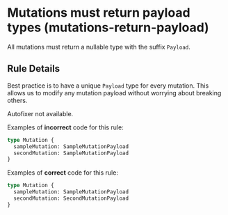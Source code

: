 # Mutations must return payload types (mutations-return-payload)

All mutations must return a nullable type with the suffix `Payload`.

## Rule Details

Best practice is to have a unique `Payload` type for every mutation. This allows us to
modify any mutation payload without worrying about breaking others.

Autofixer not available.

Examples of **incorrect** code for this rule:

```graphql
type Mutation {
  sampleMutation: SampleMutationPayload
  secondMutation: SampleMutationPayload
}
```

Examples of **correct** code for this rule:

```graphql
type Mutation {
  sampleMutation: SampleMutationPayload
  secondMutation: SecondMutationPayload
}
```
